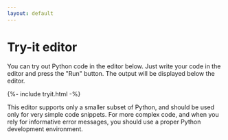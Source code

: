 ```yaml
---
layout: default
---
```


# Try-it editor

You can try out Python code in the editor below. Just write your code in the editor and press the "Run" button. The output will be displayed below the editor.

{%- include tryit.html -%}

This editor supports only a smaller subset of Python, and should be used only for very simple code snippets. For more complex code, and when you rely for informative error messages, you should use a proper Python development environment. 

<!-- 
{%- capture mycode -%}
print("Hello, world!")
{%- endcapture -%}

{%- include tryit.html mycode=mycode -%}
-->